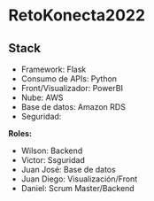 # RetoKonecta2022

## Stack
- Framework: Flask
- Consumo de APIs: Python
- Front/Visualizador: PowerBI
- Nube: AWS
- Base de datos: Amazon RDS
- Seguridad: 

**Roles:**
- Wilson: Backend
- Victor: Ssguridad
- Juan José: Base de datos
- Juan Diego: Visualización/Front
- Daniel: Scrum Master/Backend
